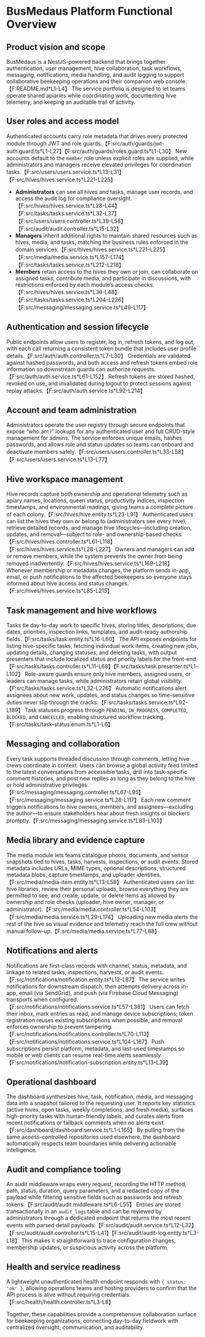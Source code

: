 # BusMedaus Platform Functional Overview

## Product vision and scope
BusMedaus is a NestJS-powered backend that brings together authentication, user management, hive collaboration, task workflows, messaging, notifications, media handling, and audit logging to support collaborative beekeeping operations and their companion web console.【F:README.md†L1-L4】 The service portfolio is designed to let teams operate shared apiaries while coordinating work, documenting hive telemetry, and keeping an auditable trail of activity.

## User roles and access model
Authenticated accounts carry role metadata that drives every protected module through JWT and role guards.【F:src/auth/guards/jwt-auth.guard.ts†L1-L27】【F:src/auth/guards/roles.guard.ts†L1-L30】 New accounts default to the `member` role unless explicit roles are supplied, while administrators and managers receive elevated privileges for coordination tasks.【F:src/users/users.service.ts†L13-L31】【F:src/hives/hives.service.ts†L221-L225】

- **Administrators** can see all hives and tasks, manage user records, and access the audit log for compliance oversight.【F:src/hives/hives.service.ts†L28-L44】【F:src/tasks/tasks.service.ts†L32-L37】【F:src/users/users.controller.ts†L39-L58】【F:src/audit/audit.controller.ts†L15-L32】
- **Managers** inherit additional rights to maintain shared resources such as hives, media, and tasks, matching the business rules enforced in the domain services.【F:src/hives/hives.service.ts†L221-L225】【F:src/media/media.service.ts†L157-L174】【F:src/tasks/tasks.service.ts†L212-L218】
- **Members** retain access to the hives they own or join, can collaborate on assigned tasks, contribute media, and participate in discussions, with restrictions enforced by each module’s access checks.【F:src/hives/hives.service.ts†L36-L48】【F:src/tasks/tasks.service.ts†L204-L226】【F:src/messaging/messaging.service.ts†L49-L117】

## Authentication and session lifecycle
Public endpoints allow users to register, log in, refresh tokens, and log out, with each call returning a consistent token bundle that includes user profile details.【F:src/auth/auth.controller.ts†L7-L30】 Credentials are validated against hashed passwords, and both access and refresh tokens embed role information so downstream guards can authorize requests.【F:src/auth/auth.service.ts†L61-L152】 Refresh tokens are stored hashed, revoked on use, and invalidated during logout to protect sessions against replay attacks.【F:src/auth/auth.service.ts†L92-L214】

## Account and team administration
Administrators operate the user registry through secure endpoints that expose “who am I” lookups for any authenticated user and full CRUD-style management for admins. The service enforces unique emails, hashes passwords, and allows role and status updates so teams can onboard and deactivate members safely.【F:src/users/users.controller.ts†L33-L58】【F:src/users/users.service.ts†L13-L77】

## Hive workspace management
Hive records capture both ownership and operational telemetry such as apiary names, locations, queen status, productivity indices, inspection timestamps, and environmental readings, giving teams a complete picture of each colony.【F:src/hives/hive.entity.ts†L23-L91】 Authenticated users can list the hives they own or belong to (administrators see every hive), retrieve detailed records, and manage hive lifecycles—including creation, updates, and removal—subject to role- and ownership-based checks.【F:src/hives/hives.controller.ts†L61-L118】【F:src/hives/hives.service.ts†L28-L227】 Owners and managers can add or remove members, while the system prevents the owner from being removed inadvertently.【F:src/hives/hives.service.ts†L169-L218】 Whenever membership or metadata changes, the platform sends in-app, email, or push notifications to the affected beekeepers so everyone stays informed about hive access and status changes.【F:src/hives/hives.service.ts†L85-L215】

## Task management and hive workflows
Tasks tie day-to-day work to specific hives, storing titles, descriptions, due dates, priorities, inspection links, templates, and audit-ready authorship fields.【F:src/tasks/task.entity.ts†L16-L60】 The API exposes endpoints for listing hive-specific tasks, fetching individual work items, creating new jobs, updating details, changing statuses, and deleting tasks, with output presenters that include localized status and priority labels for the front-end.【F:src/tasks/tasks.controller.ts†L11-L68】【F:src/tasks/task.presenter.ts†L1-L102】 Role-aware guards ensure only hive members, assigned users, or leaders can manage tasks, while administrators retain global visibility.【F:src/tasks/tasks.service.ts†L32-L226】 Automatic notifications alert assignees about new work, updates, and status changes so time-sensitive duties never slip through the cracks.【F:src/tasks/tasks.service.ts†L92-L189】 Task statuses progress through `PENDING`, `IN_PROGRESS`, `COMPLETED`, `BLOCKED`, and `CANCELLED`, enabling structured workflow tracking.【F:src/tasks/task-status.enum.ts†L1-L6】

## Messaging and collaboration
Every task supports threaded discussion through comments, letting hive crews coordinate in context. Users can browse a global activity feed limited to the latest conversations from accessible tasks, drill into task-specific comment histories, and post new replies as long as they belong to the hive or hold administrative privileges.【F:src/messaging/messaging.controller.ts†L67-L95】【F:src/messaging/messaging.service.ts†L28-L117】 Each new comment triggers notifications to hive owners, members, and assignees—excluding the author—to ensure stakeholders hear about fresh insights or blockers promptly.【F:src/messaging/messaging.service.ts†L83-L103】

## Media library and evidence capture
The media module lets teams catalogue photos, documents, and sensor snapshots tied to hives, tasks, harvests, inspections, or audit events. Stored metadata includes URLs, MIME types, optional descriptions, structured metadata blobs, capture timestamps, and uploader identities.【F:src/media/media-item.entity.ts†L13-L58】 Authenticated users can list hive libraries, review their personal uploads, browse everything they are permitted to see, and create, update, or delete items as allowed by ownership and role checks (uploader, hive owner, manager, or administrator).【F:src/media/media.controller.ts†L54-L103】【F:src/media/media.service.ts†L29-L174】 Uploading new media alerts the rest of the hive so visual evidence and telemetry reach the full crew without manual follow-up.【F:src/media/media.service.ts†L77-L88】

## Notifications and alerts
Notifications are first-class records with channel, status, metadata, and linkage to related tasks, inspections, harvests, or audit events.【F:src/notifications/notification.entity.ts†L12-L87】 The service writes notifications for downstream dispatch, then attempts delivery across in-app, email (via SendGrid), and push (via Firebase Cloud Messaging) transports when configured.【F:src/notifications/notifications.service.ts†L57-L381】 Users can fetch their inbox, mark entries as read, and manage device subscriptions; token registration reuses existing subscriptions when possible, and removal enforces ownership to prevent tampering.【F:src/notifications/notifications.controller.ts†L70-L113】【F:src/notifications/notifications.service.ts†L104-L167】 Push subscriptions persist platform, metadata, and last-used timestamps so mobile or web clients can resume real-time alerts seamlessly.【F:src/notifications/notification-subscription.entity.ts†L13-L39】

## Operational dashboard
The dashboard synthesizes hive, task, notification, media, and messaging data into a snapshot tailored to the requesting user. It reports key statistics (active hives, open tasks, weekly completions, and fresh media), surfaces high-priority tasks with human-friendly labels, and curates alerts from recent notifications or fallback comments when no alerts exist.【F:src/dashboard/dashboard.service.ts†L1-L165】 By pulling from the same access-controlled repositories used elsewhere, the dashboard automatically respects team boundaries while delivering actionable intelligence.

## Audit and compliance tooling
An audit middleware wraps every request, recording the HTTP method, path, status, duration, query parameters, and a redacted copy of the payload while filtering sensitive fields such as passwords and refresh tokens.【F:src/audit/audit.middleware.ts†L6-L55】 Entries are stored transactionally in an `audit_logs` table and can be reviewed by administrators through a dedicated endpoint that returns the most recent events with parsed detail payloads.【F:src/audit/audit.service.ts†L12-L32】【F:src/audit/audit.controller.ts†L15-L41】【F:src/audit/audit-log.entity.ts†L3-L18】 This makes it straightforward to trace configuration changes, membership updates, or suspicious activity across the platform.

## Health and service readiness
A lightweight unauthenticated health endpoint responds with `{ status: 'ok' }`, allowing operations teams and hosting providers to confirm that the API process is alive without requiring credentials.【F:src/health/health.controller.ts†L3-L8】

Together, these capabilities provide a comprehensive collaboration surface for beekeeping organizations, connecting day-to-day fieldwork with centralized oversight, communication, and auditability.
